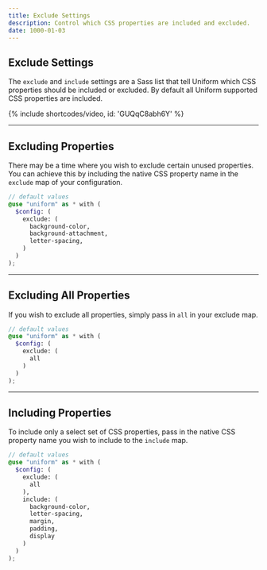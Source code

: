 ```yaml
---
title: Exclude Settings
description: Control which CSS properties are included and excluded.
date: 1000-01-03
---
```



## Exclude Settings

The `exclude` and `include` settings are a Sass list that tell Uniform which CSS properties should be included or excluded. By default all Uniform supported CSS properties are included.

{% include shortcodes/video, id: 'GUQqC8abh6Y' %}

---

## Excluding Properties

There may be a time where you wish to exclude certain unused properties. You can achieve this by including the native CSS property name in the `exclude` map of your configuration.

```scss
// default values
@use "uniform" as * with (
  $config: (
    exclude: (
      background-color, 
      background-attachment, 
      letter-spacing,
    )
  )
);
```

---

## Excluding All Properties

If you wish to exclude all properties, simply pass in `all` in your exclude map.

```scss
// default values
@use "uniform" as * with (
  $config: (
    exclude: (
      all
    )
  )
);
```

---

## Including Properties

To include only a select set of CSS properties, pass in the native CSS property name you wish to include to the `include` map.

```scss
// default values
@use "uniform" as * with (
  $config: (
    exclude: (
      all
    ),
    include: (
      background-color,
      letter-spacing,
      margin,
      padding,
      display
    )
  )
);
```
